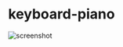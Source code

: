 # keyboard-piano

![screenshot](https://user-images.githubusercontent.com/37377389/55282497-d311de80-5355-11e9-8d08-c076036e2de5.PNG)
